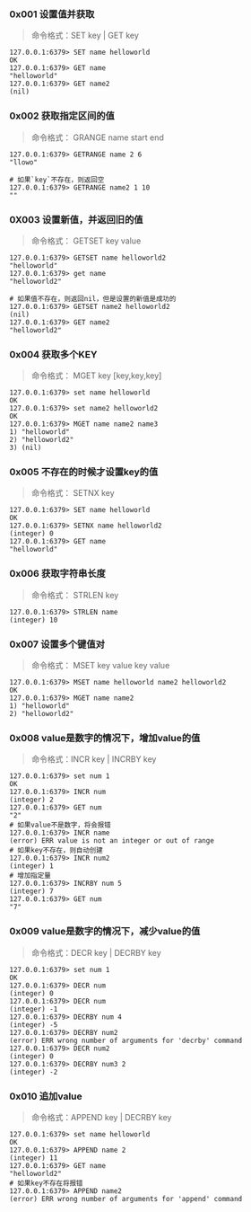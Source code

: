 ### 0x001 设置值并获取
> 命令格式：SET key | GET key
```
127.0.0.1:6379> SET name helloworld
OK
127.0.0.1:6379> GET name
"helloworld"
127.0.0.1:6379> GET name2
(nil)
```
### 0x002 获取指定区间的值
> 命令格式： GRANGE name start end
```
127.0.0.1:6379> GETRANGE name 2 6
"llowo"

# 如果`key`不存在，则返回空
127.0.0.1:6379> GETRANGE name2 1 10
""
```


### 0X003 设置新值，并返回旧的值
> 命令格式： GETSET key value
```
127.0.0.1:6379> GETSET name helloworld2
"helloworld"
127.0.0.1:6379> get name
"helloworld2"

# 如果值不存在，则返回nil，但是设置的新值是成功的
127.0.0.1:6379> GETSET name2 helloworld2
(nil)
127.0.0.1:6379> GET name2
"helloworld2"
```

### 0x004 获取多个KEY
> 命令格式： MGET key [key,key,key]
```
127.0.0.1:6379> set name helloworld
OK
127.0.0.1:6379> set name2 helloworld2
OK
127.0.0.1:6379> MGET name name2 name3
1) "helloworld"
2) "helloworld2"
3) (nil)
```

### 0x005 不存在的时候才设置key的值
> 命令格式： SETNX key
```
127.0.0.1:6379> SET name helloworld
OK
127.0.0.1:6379> SETNX name helloworld2
(integer) 0
127.0.0.1:6379> GET name
"helloworld"

```


### 0x006 获取字符串长度
> 命令格式： STRLEN key
```
127.0.0.1:6379> STRLEN name
(integer) 10
```


### 0x007 设置多个键值对
> 命令格式： MSET key value key value

```
127.0.0.1:6379> MSET name helloworld name2 helloworld2
OK
127.0.0.1:6379> MGET name name2
1) "helloworld"
2) "helloworld2"
```
### 0x008 value是数字的情况下，增加value的值
> 命令格式：INCR key | INCRBY key
```
127.0.0.1:6379> set num 1
OK
127.0.0.1:6379> INCR num
(integer) 2
127.0.0.1:6379> GET num
"2"
# 如果value不是数字，将会报错
127.0.0.1:6379> INCR name
(error) ERR value is not an integer or out of range
# 如果key不存在，则自动创建
127.0.0.1:6379> INCR num2
(integer) 1
# 增加指定量
127.0.0.1:6379> INCRBY num 5
(integer) 7
127.0.0.1:6379> GET num
"7"
```

### 0x009 value是数字的情况下，减少value的值
> 命令格式：DECR key | DECRBY key
```
127.0.0.1:6379> set num 1
OK
127.0.0.1:6379> DECR num
(integer) 0
127.0.0.1:6379> DECR num
(integer) -1
127.0.0.1:6379> DECRBY num 4
(integer) -5
127.0.0.1:6379> DECRBY num2
(error) ERR wrong number of arguments for 'decrby' command
127.0.0.1:6379> DECR num2
(integer) 0
127.0.0.1:6379> DECRBY num3 2
(integer) -2
```
### 0x010 追加value
> 命令格式：APPEND key | DECRBY key
```
127.0.0.1:6379> set name helloworld
OK
127.0.0.1:6379> APPEND name 2
(integer) 11
127.0.0.1:6379> GET name
"helloworld2"
# 如果key不存在将报错
127.0.0.1:6379> APPEND name2
(error) ERR wrong number of arguments for 'append' command

```

